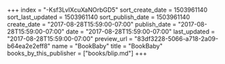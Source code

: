 +++
index = "-Ksf3LvIXcuXaNOrbGD5"
sort_create_date = 1503961140
sort_last_updated = 1503961140
sort_publish_date = 1503961140
create_date = "2017-08-28T15:59:00-07:00"
publish_date = "2017-08-28T15:59:00-07:00"
date = "2017-08-28T15:59:00-07:00"
last_updated = "2017-08-28T15:59:00-07:00"
preview_url = "83df3228-5066-a718-2a09-b64ea2e2eff8"
name = "BookBaby"
title = "BookBaby"
books_by_this_publisher = ["books/blip.md"]
+++
